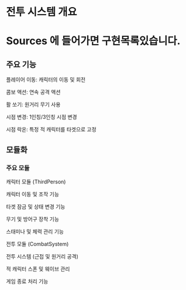 # 전투 시스템 개요

# Sources 에 들어가면 구현목록있습니다.
## 주요 기능

플레이어 이동: 캐릭터의 이동 및 회전

콤보 액션: 연속 공격 액션

활 쏘기: 원거리 무기 사용

시점 변경: 1인칭/3인칭 시점 변경

시점 락온: 특정 적 캐릭터를 타겟으로 고정

## 모듈화

### 주요 모듈

캐릭터 모듈 (ThirdPerson)

캐릭터 이동 및 조작 기능

타겟 잠금 및 상태 변경 기능

무기 및 방어구 장착 기능

스태미나 및 체력 관리 기능

전투 모듈 (CombatSystem)

전투 시스템 (근접 및 원거리 공격)

적 캐릭터 스폰 및 웨이브 관리

게임 종료 처리 기능
